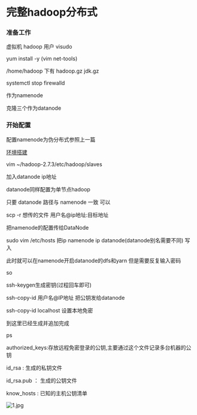# 完整hadoop分布式

### 准备工作

虚拟机 hadoop 用户 visudo

yum install -y (vim net-tools)

/home/hadoop 下有 hadoop.gz jdk.gz

systemctl stop firewalld

作为namenode

克隆三个作为datanode

### 开始配置

配置namenode为伪分布式参照上一篇

[环境搭建](http://taojiawen.github.io/hadoop/config)

vim ~/hadoop-2.7.3/etc/hadoop/slaves

加入datanode ip地址

datanode同样配置为单节点hadoop

只要 datanode 路径与 namenode 一致 可以

scp -r 想传的文件 用户名@ip地址:目标地址

把namenode的配置传给DataNode

sudo vim /etc/hosts 把ip namenode ip datanode(datanode别名需要不同) 写入

此时就可以在namenode开启datanode的dfs和yarn 但是需要反复输入密码

so

ssh-keygen生成密钥(过程回车即可)

ssh-copy-id 用户名@IP地址 把公钥发给datanode

ssh-copy-id localhost 设置本地免密

到这里已经生成并追加完成

ps

authorized_keys:存放远程免密登录的公钥,主要通过这个文件记录多台机器的公钥

id_rsa : 生成的私钥文件

id_rsa.pub ： 生成的公钥文件

know_hosts : 已知的主机公钥清单

![1.jpg](https://upload-images.jianshu.io/upload_images/14465950-db7a7be76e591951.jpg?imageMogr2/auto-orient/strip%7CimageView2/2/w/1240)

 





